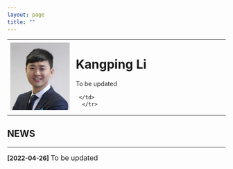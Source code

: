 ```yaml
---
layout: page
title: ""
---
```


<table border="0" style="overflow:hidden">
  <tr>
    <td width="30%">
      <img src="/zhengjianzhao.jpg" width="100%">   
    </td>
    <td width="70%">
      <h1>Kangping Li</h1>
      <p>To be updated</p>
      
      
     </td>
      </tr>     
</table>
  

## NEWS
---
**\[2022\-04\-26\]** <font size=3>To be updated</font><br><br>

